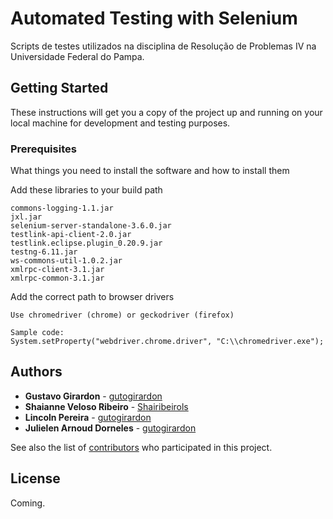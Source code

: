 # Automated Testing with Selenium

Scripts de testes utilizados na disciplina de Resolução de Problemas IV na Universidade Federal do Pampa.

## Getting Started

These instructions will get you a copy of the project up and running on your local machine for development and testing purposes. 

### Prerequisites

What things you need to install the software and how to install them

Add these libraries to your build path
```
commons-logging-1.1.jar 
jxl.jar 
selenium-server-standalone-3.6.0.jar 
testlink-api-client-2.0.jar 
testlink.eclipse.plugin_0.20.9.jar  
testng-6.11.jar 
ws-commons-util-1.0.2.jar
xmlrpc-client-3.1.jar
xmlrpc-common-3.1.jar
```
Add the correct path to browser drivers
```
Use chromedriver (chrome) or geckodriver (firefox)

Sample code:
System.setProperty("webdriver.chrome.driver", "C:\\chromedriver.exe");
```
## Authors

* **Gustavo Girardon** - [gutogirardon](https://github.com/gutogirardon)
* **Shaianne Veloso Ribeiro** - [Shairibeirols](https://github.com/Shairibeirols)
* **Lincoln Pereira** - [gutogirardon](https://github.com/gutogirardon)
* **Julielen Arnoud Dorneles** - [gutogirardon](https://github.com/gutogirardon)


See also the list of [contributors](https://github.com/gutogirardon/Selenium-Tests/graphs/contributors) who participated in this project.

## License

Coming.

